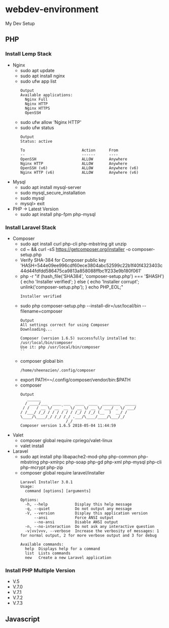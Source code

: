 # webdev-environment
My Dev Setup

## PHP
### Install Lemp Stack
  * Nginx
    * sudo apt update
    * sudo apt install nginx
    * sudo ufw app list
      ```
      Output
      Available applications:
        Nginx Full
        Nginx HTTP
        Nginx HTTPS
        OpenSSH
      ```
    * sudo ufw allow 'Nginx HTTP'
    * sudo ufw status
      ```
      Output
      Status: active

      To                         Action      From
      --                         ------      ----
      OpenSSH                    ALLOW       Anywhere
      Nginx HTTP                 ALLOW       Anywhere
      OpenSSH (v6)               ALLOW       Anywhere (v6)
      Nginx HTTP (v6)            ALLOW       Anywhere (v6)
      ```
  * Mysql
    * sudo apt install mysql-server
    * sudo mysql_secure_installation
    * sudo mysql
    * mysql> exit
  * PHP -> Latest Version
    * sudo apt install php-fpm php-mysql
### Install Laravel Stack
  * Composer
    * sudo apt install curl php-cli php-mbstring git unzip
    * cd ~ && curl -sS https://getcomposer.org/installer -o composer-setup.php
    * Verify SHA-384 for Composer public key 'HASH=544e09ee996cdf60ece3804abc52599c22b1f40f4323403c44d44fdfdd586475ca9813a858088ffbc1f233e9b180f061'
    * php -r "if (hash_file('SHA384', 'composer-setup.php') === '$HASH') { echo 'Installer verified'; } else { echo 'Installer corrupt'; unlink('composer-setup.php'); } echo PHP_EOL;"
      ```
      Installer verified
      ```
    * sudo php composer-setup.php --install-dir=/usr/local/bin --filename=composer
      ```
      Output
      All settings correct for using Composer
      Downloading...

      Composer (version 1.6.5) successfully installed to: /usr/local/bin/composer
      Use it: php /usr/local/bin/composer
      ``
    * composer global bin
      ```
      /home/sheenazien/.config/composer
      ```
    * export PATH=~/.config/composer/vendor/bin:$PATH
    * composer
      ```
      Output
         ______
        / ____/___  ____ ___  ____  ____  ________  _____
       / /   / __ \/ __ `__ \/ __ \/ __ \/ ___/ _ \/ ___/
      / /___/ /_/ / / / / / / /_/ / /_/ (__  )  __/ /
      \____/\____/_/ /_/ /_/ .___/\____/____/\___/_/
                          /_/
      Composer version 1.6.5 2018-05-04 11:44:59
      ```
  * Valet
    * composer global require cpriego/valet-linux
    * valet install
  * Laravel
    * sudo apt install php libapache2-mod-php php-common php-mbstring php-xmlrpc php-soap php-gd php-xml php-mysql php-cli php-mcrypt php-zip
    * composer global require laravel/installer
      ```
      Laravel Installer 3.0.1
      Usage:
        command [options] [arguments]

      Options:
        -h, --help            Display this help message
        -q, --quiet           Do not output any message
        -V, --version         Display this application version
            --ansi            Force ANSI output
            --no-ansi         Disable ANSI output
        -n, --no-interaction  Do not ask any interactive question
        -v|vv|vvv, --verbose  Increase the verbosity of messages: 1 for normal output, 2 for more verbose output and 3 for debug

      Available commands:
        help  Displays help for a command
        list  Lists commands
        new   Create a new Laravel application
      ```
### Install PHP Multiple Version
 * V.5
 * V.7.0
 * V.7.1
 * V.7.2
 * V.7.3
## Javascript
    
